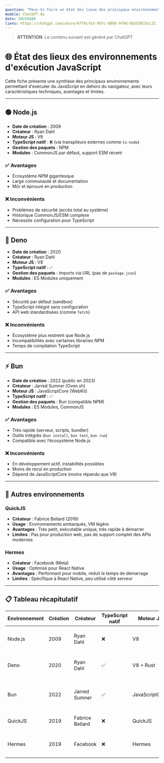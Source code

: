```yaml
---
question: "Peux-tu faire un état des lieux des principaux environnements d'exécution JavaScript (NodeJS, Deno,...) avec un tableau de synthèse incluant le nom, la date de naissance, le créateur, les avantages et inconvénients et les caractéristiques techniques (ex : support natif de TypeScript)"
modele: ChatGPT-4o
date: 20250409
liens: https://chatgpt.com/share/67f6cfe3-997c-8009-9f4d-0b553023cc31
---
```


> **ATTENTION**: Le contenu suivant est généré par ChatGPT

# 🌐 État des lieux des environnements d'exécution JavaScript

Cette fiche présente une synthèse des principaux environnements permettant d'exécuter du JavaScript en dehors du navigateur, avec leurs caractéristiques techniques, avantages et limites.

---

## 🟢 Node.js

- **Date de création** : 2009  
- **Créateur** : Ryan Dahl  
- **Moteur JS** : V8  
- **TypeScript natif** : ❌ (via transpileurs externes comme `ts-node`)  
- **Gestion des paquets** : NPM  
- **Modules** : CommonJS par défaut, support ESM récent

### ✅ Avantages
- Écosystème NPM gigantesque
- Large communauté et documentation
- Mûr et éprouvé en production

### ❌ Inconvénients
- Problèmes de sécurité (accès total au système)
- Historique CommonJS/ESM complexe
- Nécessite configuration pour TypeScript

---

## 🦕 Deno

- **Date de création** : 2020  
- **Créateur** : Ryan Dahl  
- **Moteur JS** : V8  
- **TypeScript natif** : ✅  
- **Gestion des paquets** : Imports via URL (pas de `package.json`)  
- **Modules** : ES Modules uniquement

### ✅ Avantages
- Sécurité par défaut (sandbox)
- TypeScript intégré sans configuration
- API web standardisées (comme `fetch`)

### ❌ Inconvénients
- Écosystème plus restreint que Node.js
- Incompatibilités avec certaines librairies NPM
- Temps de compilation TypeScript

---

## ⚡ Bun

- **Date de création** : 2022 (public en 2023)  
- **Créateur** : Jarred Sumner (Oven.sh)  
- **Moteur JS** : JavaScriptCore (WebKit)  
- **TypeScript natif** : ✅  
- **Gestion des paquets** : Bun (compatible NPM)  
- **Modules** : ES Modules, CommonJS

### ✅ Avantages
- Très rapide (serveur, scripts, bundler)
- Outils intégrés (`bun install`, `bun test`, `bun run`)
- Compatible avec l’écosystème Node.js

### ❌ Inconvénients
- En développement actif, instabilités possibles
- Moins de recul en production
- Dépend de JavaScriptCore (moins répandu que V8)

---

## 🔹 Autres environnements

### QuickJS
- **Créateur** : Fabrice Bellard (2019)
- **Usage** : Environnements embarqués, VM légère
- **Avantages** : Très petit, exécutable unique, très rapide à démarrer
- **Limites** : Pas pour production web, pas de support complet des APIs modernes

### Hermes
- **Créateur** : Facebook (Meta)
- **Usage** : Optimisé pour React Native
- **Avantages** : Performant pour mobile, réduit le temps de démarrage
- **Limites** : Spécifique à React Native, peu utilisé côté serveur

---

## 📋 Tableau récapitulatif

| Environnement | Création | Créateur         | TypeScript natif | Moteur JS       | Avantages clés                                  | Inconvénients principaux                       |
|---------------|----------|------------------|------------------|------------------|--------------------------------------------------|------------------------------------------------|
| Node.js       | 2009     | Ryan Dahl        | ❌               | V8               | Écosystème riche, large adoption                | CommonJS, sécurité manuelle, fragmentation     |
| Deno          | 2020     | Ryan Dahl        | ✅               | V8 + Rust        | Sécu par défaut, TS intégré, API moderne        | Peu de libs compatibles, plus lent parfois     |
| Bun           | 2022     | Jarred Sumner    | ✅               | JavaScriptCore   | Ultra rapide, tout-en-un, NPM compatible        | Jeune, instabilité possible                    |
| QuickJS       | 2019     | Fabrice Bellard  | ❌               | QuickJS          | Ultra léger, embarqué                           | Pas pour web ou backend complexe               |
| Hermes        | 2019     | Facebook         | ❌               | Hermes           | Optimisé mobile (React Native)                  | Limité à RN, pas pour usage serveur            |

